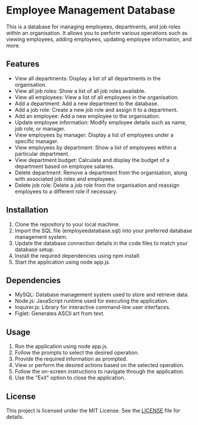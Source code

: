 <!DOCTYPE html>
<html>

<body>
  <h1>Employee Management Database</h1>

  <p>
    This is a database for managing employees, departments, and job roles within an organisation. It allows you to perform
    various operations such as viewing employees, adding employees, updating employee information, and more.
  </p>

  <h2>Features</h2>

  <ul>
    <li>View all departments: Display a list of all departments in the organisation.</li>
    <li>View all job roles: Show a list of all job roles available.</li>
    <li>View all employees: View a list of all employees in the organisation.</li>
    <li>Add a department: Add a new department to the database.</li>
    <li>Add a job role: Create a new job role and assign it to a department.</li>
    <li>Add an employee: Add a new employee to the organisation.</li>
    <li>Update employee information: Modify employee details such as name, job role, or manager.</li>
    <li>View employees by manager: Display a list of employees under a specific manager.</li>
    <li>View employees by department: Show a list of employees within a particular department.</li>
    <li>View department budget: Calculate and display the budget of a department based on employee salaries.</li>
    <li>Delete department: Remove a department from the organisation, along with associated job roles and employees.</li>
    <li>Delete job role: Delete a job role from the organisation and reassign employees to a different role if necessary.</li>
  </ul>

  <h2>Installation</h2>

  <ol>
    <li>Clone the repository to your local machine.</li>
    <li>Import the SQL file (employeedatabase.sql) into your preferred database management system.</li>
    <li>Update the database connection details in the code files to match your database setup.</li>
    <li>Install the required dependencies using npm install.</li>
    <li>Start the application using node app.js.</li>
  </ol>

  <h2>Dependencies</h2>

  <ul>
    <li>MySQL: Database management system used to store and retrieve data.</li>
    <li>Node.js: JavaScript runtime used for executing the application.</li>
    <li>Inquirer.js: Library for interactive command-line user interfaces.</li>
    <li>Figlet: Generates ASCII art from text.</li>
  </ul>

  <h2>Usage</h2>

  <ol>
    <li>Run the application using node app.js.</li>
    <li>Follow the prompts to select the desired operation.</li>
    <li>Provide the required information as prompted.</li>
    <li>View or perform the desired actions based on the selected operation.</li>
    <li>Follow the on-screen instructions to navigate through the application.</li>
    <li>Use the "Exit" option to close the application.</li>
  </ol>

  <h2>License</h2>

<p>This project is licensed under the MIT License. See the <a href="LICENSE">LICENSE</a> file for details.</p>


</body>

</html>